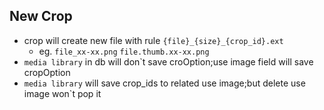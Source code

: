 
## New Crop

- crop will create new file with rule `{file}_{size}_{crop_id}.ext`
    -  eg. `file_xx-xx.png`   `file.thumb.xx-xx.png`
- `media library` in db will don`t save croOption;use image field will save cropOption
- `media library` will save crop_ids to related use image;but delete use image won`t pop it